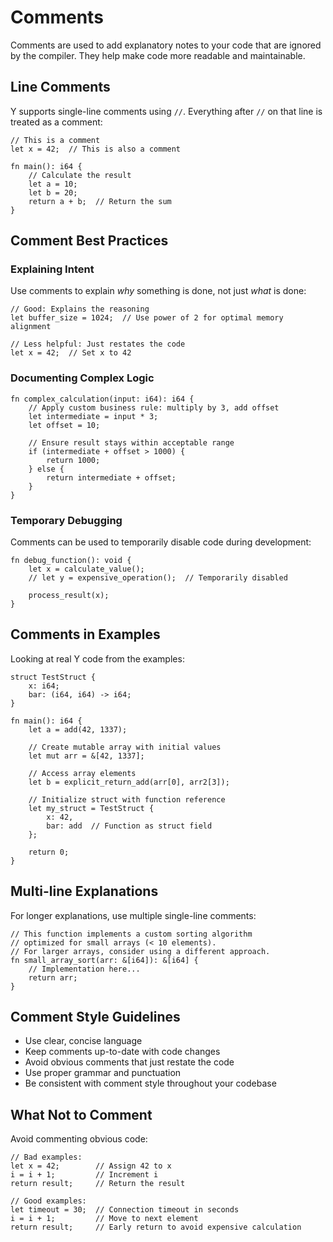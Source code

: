 # Comments

Comments are used to add explanatory notes to your code that are ignored by the compiler. They help make code more readable and maintainable.

## Line Comments

Y supports single-line comments using `//`. Everything after `//` on that line is treated as a comment:

```why
// This is a comment
let x = 42;  // This is also a comment

fn main(): i64 {
    // Calculate the result
    let a = 10;
    let b = 20;
    return a + b;  // Return the sum
}
```

## Comment Best Practices

### Explaining Intent

Use comments to explain *why* something is done, not just *what* is done:

```why
// Good: Explains the reasoning
let buffer_size = 1024;  // Use power of 2 for optimal memory alignment

// Less helpful: Just restates the code
let x = 42;  // Set x to 42
```

### Documenting Complex Logic

```why
fn complex_calculation(input: i64): i64 {
    // Apply custom business rule: multiply by 3, add offset
    let intermediate = input * 3;
    let offset = 10;

    // Ensure result stays within acceptable range
    if (intermediate + offset > 1000) {
        return 1000;
    } else {
        return intermediate + offset;
    }
}
```

### Temporary Debugging

Comments can be used to temporarily disable code during development:

```why
fn debug_function(): void {
    let x = calculate_value();
    // let y = expensive_operation();  // Temporarily disabled

    process_result(x);
}
```

## Comments in Examples

Looking at real Y code from the examples:

```why
struct TestStruct {
    x: i64;
    bar: (i64, i64) -> i64;
}

fn main(): i64 {
    let a = add(42, 1337);

    // Create mutable array with initial values
    let mut arr = &[42, 1337];

    // Access array elements
    let b = explicit_return_add(arr[0], arr2[3]);

    // Initialize struct with function reference
    let my_struct = TestStruct {
        x: 42,
        bar: add  // Function as struct field
    };

    return 0;
}
```

## Multi-line Explanations

For longer explanations, use multiple single-line comments:

```why
// This function implements a custom sorting algorithm
// optimized for small arrays (< 10 elements).
// For larger arrays, consider using a different approach.
fn small_array_sort(arr: &[i64]): &[i64] {
    // Implementation here...
    return arr;
}
```

## Comment Style Guidelines

- Use clear, concise language
- Keep comments up-to-date with code changes
- Avoid obvious comments that just restate the code
- Use proper grammar and punctuation
- Be consistent with comment style throughout your codebase

## What Not to Comment

Avoid commenting obvious code:

```why
// Bad examples:
let x = 42;        // Assign 42 to x
i = i + 1;         // Increment i
return result;     // Return the result

// Good examples:
let timeout = 30;  // Connection timeout in seconds
i = i + 1;         // Move to next element
return result;     // Early return to avoid expensive calculation
```